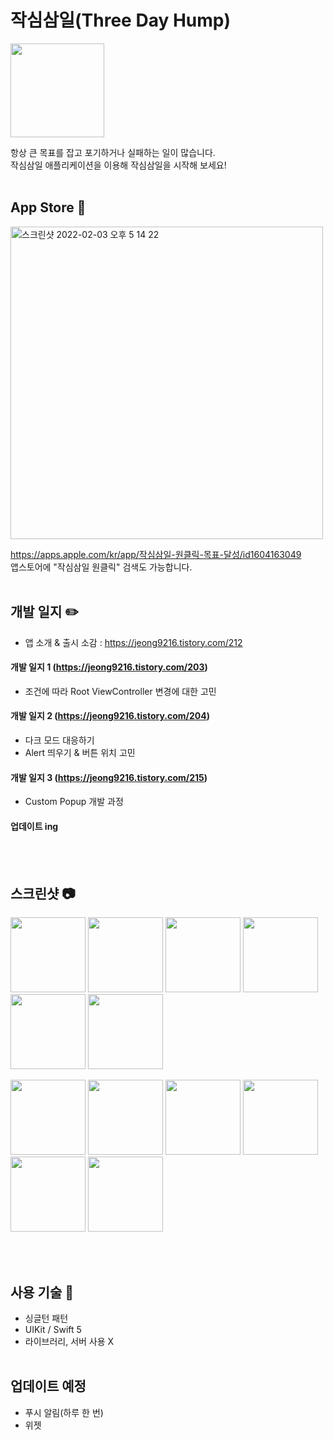 # 작심삼일(Three Day Hump)
<img src="https://user-images.githubusercontent.com/89075274/152301764-8d9e281e-d286-44ac-b195-d1a17338a11b.png" width="150" height="150"/>

항상 큰 목표를 잡고 포기하거나 실패하는 일이 많습니다.  
작심삼일 애플리케이션을 이용해 작심삼일을 시작해 보세요!
<br/><br/>

## App Store 🎉
<img width="500" alt="스크린샷 2022-02-03 오후 5 14 22" src="https://user-images.githubusercontent.com/89075274/152305642-c4596102-521e-406d-9155-828fc093ca84.png">

https://apps.apple.com/kr/app/작심삼일-원클릭-목표-달성/id1604163049  
앱스토어에 "작심삼일 원클릭" 검색도 가능합니다.
<br/><br/>

## 개발 일지 ✏️
- 앱 소개 & 출시 소감 : https://jeong9216.tistory.com/212
#### 개발 일지 1 (https://jeong9216.tistory.com/203)
- 조건에 따라 Root ViewController 변경에 대한 고민

#### 개발 일지 2 (https://jeong9216.tistory.com/204)
- 다크 모드 대응하기
- Alert 띄우기 & 버튼 위치 고민

#### 개발 일지 3 (https://jeong9216.tistory.com/215)
- Custom Popup 개발 과정

#### 업데이트 ing
<br/><br/>

## 스크린샷 📷
<p float="left">
  <img src="https://user-images.githubusercontent.com/89075274/152303460-630786a9-a073-4f20-972f-d083e100ef4f.jpg" width="120" />
  <img src="https://user-images.githubusercontent.com/89075274/152303529-3ed9f5ad-a5b0-4ec8-978e-b195ac0c039a.jpg" width="120" /> 
  <img src="https://user-images.githubusercontent.com/89075274/152303538-484898c7-e7ba-4768-a1c8-a332f7424465.jpg" width="120" />
  <img src="https://user-images.githubusercontent.com/89075274/152303546-759f0c8a-b8e7-4f8e-8ad4-858cde44060d.jpg" width="120" /> 
  <img src="https://user-images.githubusercontent.com/89075274/152303550-a2663213-785f-4d8c-a870-9d4fb17153e3.jpg" width="120" />
  <img src="https://user-images.githubusercontent.com/89075274/152306349-bce84600-25ec-45c9-a14d-c2d273494275.png" width="120" />
</p>

<p float="left">
  <img src="https://user-images.githubusercontent.com/89075274/152306583-6bccacf9-62bb-4f10-bfff-2deb41d9fba8.png" width="120" />
  <img src="https://user-images.githubusercontent.com/89075274/152306592-939952ec-4685-4ba5-89d6-582f0099d902.png" width="120" /> 
  <img src="https://user-images.githubusercontent.com/89075274/152306596-12474ac8-41ba-48a6-9327-ef0ddff7dafd.png" width="120" />
  <img src="https://user-images.githubusercontent.com/89075274/152307107-8f783fd4-f9e5-4e9d-8276-a545f55ed61d.png" width="120" /> 
  <img src="https://user-images.githubusercontent.com/89075274/152307201-ad965a49-3e5f-4b8b-bf1e-34a869b217e7.png" width="120" />
  <img src="https://user-images.githubusercontent.com/89075274/152306598-f87f7575-3dce-43fe-8e79-341573c0f847.png" width="120" />
</p>
<br/><br/>

## 사용 기술 🚀
- 싱글턴 패턴
- UIKit / Swift 5
- 라이브러리, 서버 사용 X
<br/><br/>

## 업데이트 예정
- 푸시 알림(하루 한 번)
- 위젯
